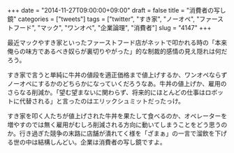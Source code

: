 +++
date = "2014-11-27T09:00:00+09:00"
draft = false
title = "消費者の写し鏡"
categories = ["tweets"]
tags = ["twitter", "すき家", "ノーオペ", "ファーストフード", "マック", "ワンオペ", "企業論理", "消費者"]
slug = "4147"
+++

最近マックやすき家といったファーストフード店がネットで叩かれる時の「本来俺らの味方であるべき奴らが裏切りやがった」的な制裁的感情の見え隠れは何だろう。

すき家で言うと単純に牛丼の値段を適正価格まで値上げするか、ワンオペならずノーオペにするかのどちらかになっていくだろうなあ。牛丼の値上げか、雇用のさらなる削減か。「望む望まないに関わらず、将来的にほとんどの仕事はロボットに代替される」と言ったのはエリックシュミットだったっけ。

すき家を叩く人たちが値上げされた牛丼を果たして食べるのか、オペレーターを増やすのでは無く雇用がむしろ削減される方向に動いてしまうことをどう思うのか。行き過ぎた競争の末路に店舗が潰れてく様を「ざまぁ」の一言で溜飲を下げる世の中は結構しんどい。企業は消費者の写し鏡ですよ。
